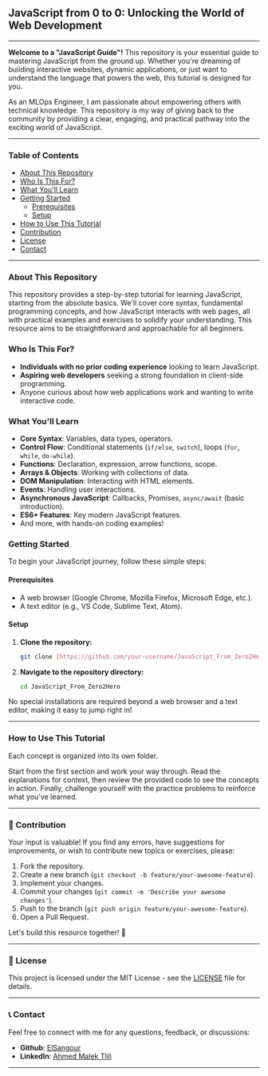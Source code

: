 ## JavaScript from 0 to 0: Unlocking the World of Web Development

---

**Welcome to a "JavaScript Guide"!** This repository is your essential guide to mastering JavaScript from the ground up. Whether you're dreaming of building interactive websites, dynamic applications, or just want to understand the language that powers the web, this tutorial is designed for you.

As an MLOps Engineer, I am passionate about empowering others with technical knowledge. This repository is my way of giving back to the community by providing a clear, engaging, and practical pathway into the exciting world of JavaScript.

---

### Table of Contents

* [ About This Repository](#-about-this-repository)
* [ Who Is This For?](#-who-is-this-for)
* [ What You'll Learn](#-what-you'll-learn)
* [ Getting Started](#-getting-started)
    * [Prerequisites](#prerequisites)
    * [Setup](#setup)
* [ How to Use This Tutorial](#-how-to-use-this-tutorial)
* [ Contribution](#-contribution)
* [ License](#-license)
* [ Contact](#-contact)

---

### About This Repository

This repository provides a step-by-step tutorial for learning JavaScript, starting from the absolute basics. We'll cover core syntax, fundamental programming concepts, and how JavaScript interacts with web pages, all with practical examples and exercises to solidify your understanding. This resource aims to be straightforward and approachable for all beginners.

### Who Is This For?

* **Individuals with no prior coding experience** looking to learn JavaScript.
* **Aspiring web developers** seeking a strong foundation in client-side programming.
* Anyone curious about how web applications work and wanting to write interactive code.

### What You'll Learn

* **Core Syntax**: Variables, data types, operators.
* **Control Flow**: Conditional statements (`if/else`, `switch`), loops (`for`, `while`, `do-while`).
* **Functions**: Declaration, expression, arrow functions, scope.
* **Arrays & Objects**: Working with collections of data.
* **DOM Manipulation**: Interacting with HTML elements.
* **Events**: Handling user interactions.
* **Asynchronous JavaScript**: Callbacks, Promises, `async/await` (basic introduction).
* **ES6+ Features**: Key modern JavaScript features.
* And more, with hands-on coding examples!

### Getting Started

To begin your JavaScript journey, follow these simple steps:

#### Prerequisites

* A web browser (Google Chrome, Mozilla Firefox, Microsoft Edge, etc.).
* A text editor (e.g., VS Code, Sublime Text, Atom).

#### Setup

1.  **Clone the repository:**
    ```bash
    git clone [https://github.com/your-username/JavaScript_From_Zero2Hero.git](https://github.com/ElSangour/JavaScript_From_Zero2Hero)
    ```
2.  **Navigate to the repository directory:**
    ```bash
    cd JavaScript_From_Zero2Hero
    ```
No special installations are required beyond a web browser and a text editor, making it easy to jump right in!

---

### How to Use This Tutorial

Each concept is organized into its own folder.

Start from the first section and work your way through. Read the explanations for context, then review the provided code to see the concepts in action. Finally, challenge yourself with the practice problems to reinforce what you've learned.

---

### 🤝 Contribution

Your input is valuable! If you find any errors, have suggestions for improvements, or wish to contribute new topics or exercises, please:

1.  Fork the repository.
2.  Create a new branch (`git checkout -b feature/your-awesome-feature`).
3.  Implement your changes.
4.  Commit your changes (`git commit -m 'Describe your awesome changes'`).
5.  Push to the branch (`git push origin feature/your-awesome-feature`).
6.  Open a Pull Request.

Let's build this resource together! 💖

---

### 📄 License

This project is licensed under the MIT License - see the [LICENSE](LICENSE) file for details.

---

### 📞 Contact

Feel free to connect with me for any questions, feedback, or discussions:

* **Github**: [ElSangour](https://github.com/ElSangour)
* **LinkedIn**: [Ahmed Malek Tlili](https://www.linkedin.com/in/ahmed-malek-tlili/)


---


